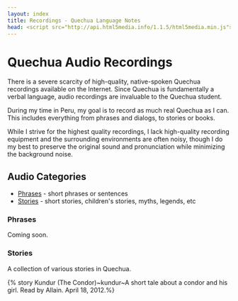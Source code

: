 ```yaml
---
layout: index
title: Recordings - Quechua Language Notes
head: <script src="http://api.html5media.info/1.1.5/html5media.min.js"></script>
---
```


# Quechua Audio Recordings

There is a severe scarcity of high-quality, native-spoken Quechua recordings
available on the Internet. Since Quechua is fundamentally a verbal language,
audio recordings are invaluable to the Quechua student.

During my time in Peru, my goal is to record as much real Quechua as I can.
This includes everything from phrases and dialogs, to stories or books.

While I strive for the highest quality recordings, I lack high-quality
recording equipment and the surrounding environments are often noisy, though
I do my best to preserve the original sound and pronunciation while minimizing
the background noise.

## Audio Categories

* [Phrases](#phrases) - short phrases or sentences
* [Stories](#stories) - short stories, children's stories, myths, legends, etc

<a name="phrases"></a>
### Phrases

Coming soon.


<a name="stories"></a>
### Stories

A collection of various stories in Quechua. 

{% story Kundur (The Condor)~kundur~A short tale about a condor and his girl. Read by Allain. April 18, 2012.%}

[kundur]: /audio/stories/kundur.mp3
[kundur_t]: /audio/stories/kundur.html
